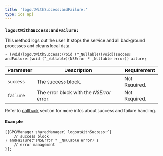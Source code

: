```yaml
---
title: 'logoutWithSuccess:andFailure:'
type: ios api
---
```


### `logoutWithSuccess:andFailure:`

This method logs out the user. It stops the service and all background
processes and cleans local data.

```objective_c
- (void)logoutWithSuccess:(void (^_Nullable)(void))success
andFailure:(void (^_Nullable)(NSError * _Nullable error))failure;
```

Parameter | Description | Requirement
----|----|----
`success` | The success block. | Not Required.
`failure` | The error block with the *NSError* error. | Not Required.

Refer to [callback]({{site.baseurl}}/ios/reference/#callback) section for more infos about success and failure handling.

#### Example

```objective_c
[[GPCVManager sharedManager] logoutWithSuccess:^{
    // success block
} andFailure:^(NSError * _Nullable error) {
    // error management
}];
```
